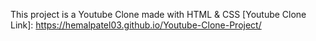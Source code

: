 This project is a Youtube Clone made with HTML &amp; CSS
[Youtube Clone Link]: https://hemalpatel03.github.io/Youtube-Clone-Project/
